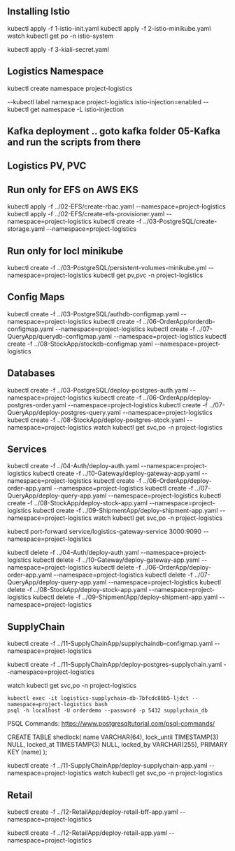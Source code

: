 
## Installing Istio
kubectl apply -f 1-istio-init.yaml
kubectl apply -f 2-istio-minikube.yaml
watch kubectl get po -n istio-system

kubectl apply -f 3-kiali-secret.yaml

## Logistics Namespace

kubectl create namespace project-logistics

--kubectl label namespace project-logistics istio-injection=enabled
--kubectl get namespace -L istio-injection

## Kafka deployment .. goto kafka folder 05-Kafka and run the scripts from there

## Logistics PV, PVC

## Run only for EFS on AWS EKS
kubectl apply -f ../02-EFS/create-rbac.yaml --namespace=project-logistics
kubectl apply -f ../02-EFS/create-efs-provisioner.yaml --namespace=project-logistics
kubectl create -f ../03-PostgreSQL/create-storage.yaml --namespace=project-logistics

## Run only for locl minikube
kubectl create -f ../03-PostgreSQL/persistent-volumes-minikube.yml --namespace=project-logistics
kubectl get pv,pvc -n project-logistics

## Config Maps 

kubectl create -f ../03-PostgreSQL/authdb-configmap.yaml --namespace=project-logistics
kubectl create -f ../06-OrderApp/orderdb-configmap.yaml --namespace=project-logistics
kubectl create -f ../07-QueryApp/querydb-configmap.yaml --namespace=project-logistics
kubectl create -f ../08-StockApp/stockdb-configmap.yaml --namespace=project-logistics


## Databases

kubectl create -f ../03-PostgreSQL/deploy-postgres-auth.yaml --namespace=project-logistics
kubectl create -f ../06-OrderApp/deploy-postgres-order.yaml --namespace=project-logistics
kubectl create -f ../07-QueryApp/deploy-postgres-query.yaml --namespace=project-logistics
kubectl create -f ../08-StockApp/deploy-postgres-stock.yaml --namespace=project-logistics
watch kubectl get svc,po -n project-logistics

## Services

kubectl create -f ../04-Auth/deploy-auth.yaml --namespace=project-logistics
kubectl create -f ../10-Gateway/deploy-gateway-app.yaml --namespace=project-logistics
kubectl create -f ../06-OrderApp/deploy-order-app.yaml --namespace=project-logistics
kubectl create -f ../07-QueryApp/deploy-query-app.yaml --namespace=project-logistics
kubectl create -f ../08-StockApp/deploy-stock-app.yaml --namespace=project-logistics
kubectl create -f ../09-ShipmentApp/deploy-shipment-app.yaml --namespace=project-logistics
watch kubectl get svc,po -n project-logistics

kubectl port-forward service/logistics-gateway-service 3000:9090 --namespace=project-logistics


kubectl delete -f ../04-Auth/deploy-auth.yaml --namespace=project-logistics
kubectl delete -f ../10-Gateway/deploy-gateway-app.yaml --namespace=project-logistics
kubectl delete -f ../06-OrderApp/deploy-order-app.yaml --namespace=project-logistics
kubectl delete -f ../07-QueryApp/deploy-query-app.yaml --namespace=project-logistics
kubectl delete -f ../08-StockApp/deploy-stock-app.yaml --namespace=project-logistics
kubectl delete -f ../09-ShipmentApp/deploy-shipment-app.yaml --namespace=project-logistics

## SupplyChain

kubectl create -f ../11-SupplyChainApp/supplychaindb-configmap.yaml --namespace=project-logistics

kubectl create -f ../11-SupplyChainApp/deploy-postgres-supplychain.yaml --namespace=project-logistics

watch kubectl get svc,po -n project-logistics

```
kubectl exec -it logistics-supplychain-db-7bfcdc88b5-ljdct --namespace=project-logistics bash
psql -h localhost -U orderdemo --password -p 5432 supplychain_db
```

PSQL Commands: https://www.postgresqltutorial.com/psql-commands/

CREATE TABLE shedlock(
name VARCHAR(64),
lock_until TIMESTAMP(3) NULL,
locked_at TIMESTAMP(3) NULL,
locked_by VARCHAR(255),
PRIMARY KEY (name)
);

kubectl create -f ../11-SupplyChainApp/deploy-supplychain-app.yaml --namespace=project-logistics
watch kubectl get svc,po -n project-logistics


## Retail

kubectl create -f ../12-RetailApp/deploy-retail-bff-app.yaml --namespace=project-logistics

kubectl create -f ../12-RetailApp/deploy-retail-app.yaml --namespace=project-logistics

